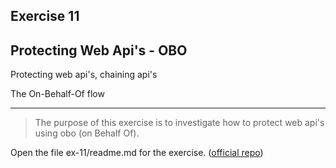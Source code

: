## Exercise 11

## Protecting Web Api's - OBO

Protecting web api's, chaining api's

The On-Behalf-Of flow

---

>The purpose of this exercise is to investigate how to protect web api's using obo (on Behalf Of).

Open the file ex-11/readme.md for the exercise. ([official repo](https://github.com/equinor/appsec-fundamentals-authn-authz-cs/blob/main/ex-11/readme.md))
